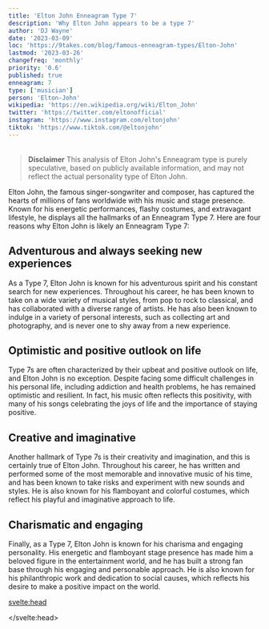 ```yaml
---
title: 'Elton John Enneagram Type 7'
description: 'Why Elton John appears to be a type 7'
author: 'DJ Wayne'
date: '2023-03-09'
loc: 'https://9takes.com/blog/famous-enneagram-types/Elton-John'
lastmod: '2023-03-26'
changefreq: 'monthly'
priority: '0.6'
published: true
enneagram: 7
type: ['musician']
person: 'Elton-John'
wikipedia: 'https://en.wikipedia.org/wiki/Elton_John'
twitter: 'https://twitter.com/eltonofficial'
instagram: 'https://www.instagram.com/eltonjohn'
tiktok: 'https://www.tiktok.com/@eltonjohn'
---
```


<script>
	import  PopCard  from "../../../lib/components/atoms/PopCard.svelte";
</script>
<div
	style="display: flex;
    justify-content: center;
    margin: 1rem 0;
	"
>
	<PopCard
		image={`/types/7s/${'Elton-John'}.webp`}
		showIcon={false}
		displayText="Elton John"
		subtext=""
	/>
</div>

> **Disclaimer** This analysis of Elton John's Enneagram type is purely speculative, based on publicly available information, and may not reflect the actual personality type of Elton John.

<p class="firstLetter">Elton John, the famous singer-songwriter and composer, has captured the hearts of millions of fans worldwide with his music and stage presence. Known for his energetic performances, flashy costumes, and extravagant lifestyle, he displays all the hallmarks of an Enneagram Type 7. Here are four reasons why Elton John is likely an Enneagram Type 7:</p>

## Adventurous and always seeking new experiences

As a Type 7, Elton John is known for his adventurous spirit and his constant search for new experiences. Throughout his career, he has been known to take on a wide variety of musical styles, from pop to rock to classical, and has collaborated with a diverse range of artists. He has also been known to indulge in a variety of personal interests, such as collecting art and photography, and is never one to shy away from a new experience.

## Optimistic and positive outlook on life

Type 7s are often characterized by their upbeat and positive outlook on life, and Elton John is no exception. Despite facing some difficult challenges in his personal life, including addiction and health problems, he has remained optimistic and resilient. In fact, his music often reflects this positivity, with many of his songs celebrating the joys of life and the importance of staying positive.

## Creative and imaginative

Another hallmark of Type 7s is their creativity and imagination, and this is certainly true of Elton John. Throughout his career, he has written and performed some of the most memorable and innovative music of his time, and has been known to take risks and experiment with new sounds and styles. He is also known for his flamboyant and colorful costumes, which reflect his playful and imaginative approach to life.

## Charismatic and engaging

Finally, as a Type 7, Elton John is known for his charisma and engaging personality. His energetic and flamboyant stage presence has made him a beloved figure in the entertainment world, and he has built a strong fan base through his engaging and personable approach. He is also known for his philanthropic work and dedication to social causes, which reflects his desire to make a positive impact on the world.


<svelte:head>

</svelte:head>